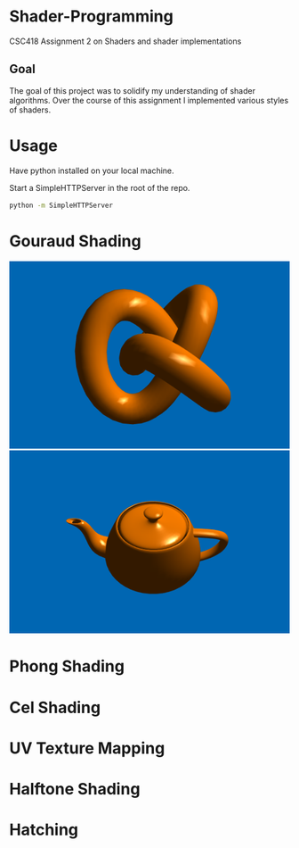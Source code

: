 # Shader-Programming
CSC418 Assignment 2 on Shaders and shader implementations

## Goal 

The goal of this project was to solidify my understanding of shader algorithms. Over the course of this assignment I implemented 
various styles of shaders.

# Usage 
Have python installed on your local machine.

Start a SimpleHTTPServer in the root of the repo.
```sh
python -m SimpleHTTPServer
```

# Gouraud Shading
![Gouraud Shading](https://raw.githubusercontent.com/SanchitL/Shader-Programming/master/images/Gouraud.png)
![Gouraud Teapot](https://raw.githubusercontent.com/SanchitL/Shader-Programming/master/images/GouraudTeapot.png)

# Phong Shading
# Cel Shading
# UV Texture Mapping
# Halftone Shading
# Hatching
